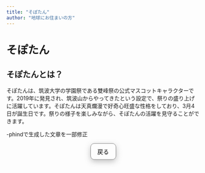 ```yaml
---
title: "そぽたん"
author: "地球にお住まいの方"
---
```


<div style="width:100%; max-width:900px; margin-left:auto; margin-right:auto; padding: 0px auto;">

# そぽたん

## そぽたんとは？

そぽたんは、筑波大学の学園祭である雙峰祭の公式マスコットキャラクターです。2019年に発見され、筑波山からやってきたという設定で、祭りの盛り上げに活躍しています。そぽたんは天真爛漫で好奇心旺盛な性格をしており、3月4日が誕生日です。祭りの様子を楽しみながら、そぽたんの活躍を見守ることができます。

-phindで生成した文章を一部修正

</div>

<a href="../" style="text-decoration: none;">
  <div style="padding: 10px; border-radius: 10px; border: 1px solid gray; box-shadow: 0px 5px 15px 0px rgba(81, 81, 81, 0.35); width: 45px; margin: auto; font-size: 15px; color: black; text-align: center;">戻る</div>
</a>
